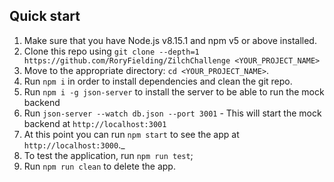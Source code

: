 ## Quick start

1.  Make sure that you have Node.js v8.15.1 and npm v5 or above installed.
2.  Clone this repo using `git clone --depth=1 https://github.com/RoryFielding/ZilchChallenge <YOUR_PROJECT_NAME>`
3.  Move to the appropriate directory: `cd <YOUR_PROJECT_NAME>`.<br />
4.  Run `npm i` in order to install dependencies and clean the git repo.<br />
5.  Run `npm i -g json-server` to install the server to be able to run the mock backend <br />
6.  Run `json-server --watch db.json --port 3001` - This will start the mock backend at `http://localhost:3001` <br />
7.  At this point you can run `npm start` to see the app at `http://localhost:3000`._
8.  To test the application, run `npm run test`;
9.  Run `npm run clean` to delete the app.